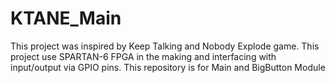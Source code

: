 # KTANE_Main
This project was inspired by Keep Talking and Nobody Explode game.
This project use SPARTAN-6 FPGA in the making and interfacing with input/output via GPIO pins.
This repository is for Main and BigButton Module
